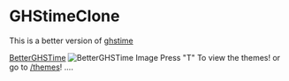 # GHStimeClone
This is a better version of [ghstime](https://ghstime.com)


[BetterGHSTime](https://ghstime.vercel.app)
![BetterGHSTime Image](https://ghstime.vercel.app/Preview.png)
Press "T" To view the themes! or go to [/themes](https://ghstime.vercel.app/themes)!
....

